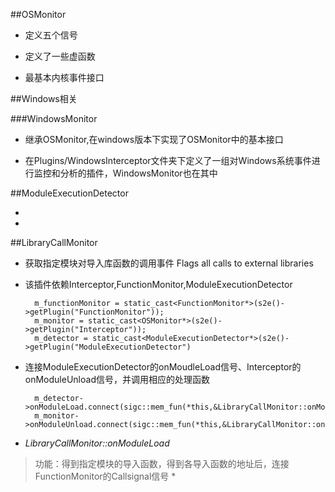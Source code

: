 ##OSMonitor 

* 定义五个信号

* 定义了一些虚函数

* 最基本内核事件接口

##Windows相关

###WindowsMonitor

* 继承OSMonitor,在windows版本下实现了OSMonitor中的基本接口

* 在Plugins/WindowsInterceptor文件夹下定义了一组对Windows系统事件进行监控和分析的插件，WindowsMonitor也在其中

##ModuleExecutionDetector

* 

* 

##LibraryCallMonitor

* 获取指定模块对导入库函数的调用事件  Flags all calls to external libraries

* 该插件依赖Interceptor,FunctionMonitor,ModuleExecutionDetector

		m_functionMonitor = static_cast<FunctionMonitor*>(s2e()->getPlugin("FunctionMonitor"));  
		m_monitor = static_cast<OSMonitor*>(s2e()->getPlugin("Interceptor"));
		m_detector = static_cast<ModuleExecutionDetector*>(s2e()->getPlugin("ModuleExecutionDetector")

* 连接ModuleExecutionDetector的onMoudleLoad信号、Interceptor的onModuleUnload信号，并调用相应的处理函数

     	m_detector->onModuleLoad.connect(sigc::mem_fun(*this,&LibraryCallMonitor::onModuleLoad));
   	    m_monitor->onModuleUnload.connect(sigc::mem_fun(*this,&LibraryCallMonitor::onModuleUnload));

*  *LibraryCallMonitor::onModuleLoad*  

>   功能：得到指定模块的导入函数，得到各导入函数的地址后，连接FunctionMonitor的Callsignal信号
>   *  
>   

